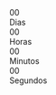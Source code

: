 <!-- ... até à parte do <div class="countdown" ... permanece igual -->

<div class="countdown" aria-label="Contagem regressiva para lançamento da Universidade Movecta" aria-live="polite">
  <div>
    <span id="days">00</span>
    <div class="label">Dias</div>
  </div>
  <div>
    <span id="hours">00</span>
    <div class="label">Horas</div>
  </div>
  <div>
    <span id="minutes">00</span>
    <div class="label">Minutos</div>
  </div>
  <div>
    <span id="seconds">00</span>
    <div class="label">Segundos</div>
  </div>
</div>

<!-- ... logo-bottom permanece igual -->

<script>
  const targetDate = new Date(new Date().getFullYear(), 5, 1, 0, 0, 0); // 1 de junho

  function updateCountdown() {
    const now = new Date();
    const diff = targetDate - now;

    if (diff <= 0) {
      ['days', 'hours', 'minutes', 'seconds'].forEach(id => {
        document.getElementById(id).textContent = "00";
      });
      clearInterval(timerInterval);
      return;
    }

    const days = Math.floor(diff / (1000 * 60 * 60 * 24));
    const hours = Math.floor((diff % (1000 * 60 * 60 * 24)) / (1000 * 60 * 60));
    const minutes = Math.floor((diff % (1000 * 60 * 60)) / (1000 * 60));
    const seconds = Math.floor((diff % (1000 * 60)) / 1000);

    document.getElementById('days').textContent = String(days).padStart(2, "0");
    document.getElementById('hours').textContent = String(hours).padStart(2, "0");
    document.getElementById('minutes').textContent = String(minutes).
